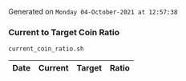 Generated on `Monday 04-October-2021 at 12:57:38`

### Current to Target Coin Ratio
`current_coin_ratio.sh`

Date|Current|Target|Ratio
---|---|---|---
